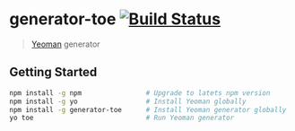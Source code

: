 # generator-toe [![Build Status](https://secure.travis-ci.org/bennyn/generator-toe.png?branch=master)](https://travis-ci.org/bennyn/generator-toe)

> [Yeoman](http://yeoman.io) generator


## Getting Started

```bash
npm install -g npm                # Upgrade to latets npm version
npm install -g yo                 # Install Yeoman globally
npm install -g generator-toe      # Install Yeoman generator globally
yo toe                            # Run Yeoman generator
```
